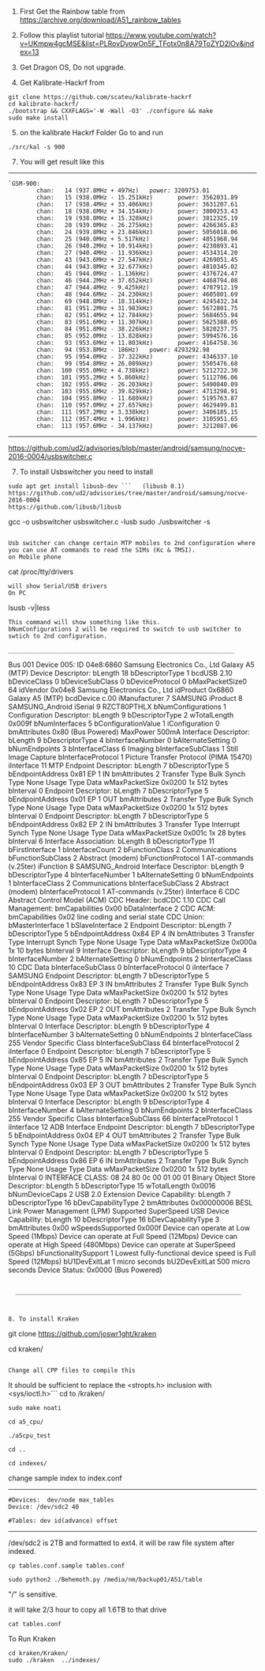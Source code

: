 1. First Get the Rainbow table from  https://archive.org/download/A51_rainbow_tables
2. Follow this playlist tutorial https://www.youtube.com/watch?v=UKmpw4gcMSE&list=PLRovDyowOn5F_TFotx0n8A79ToZYD2lOv&index=13

3. Get Dragon OS, Do not upgrade.

4. Get Kalibrate-Hackrf from
```
git clone https://github.com/scateu/kalibrate-hackrf
cd kalibrate-hackrf/
./bootstrap && CXXFLAGS='-W -Wall -O3' ./configure && make
sudo make install
```
5. on the kalibrate Hackrf Folder Go to and run
```
./src/kal -s 900
```
7. You will get result like this

  ________________________________________________________________
```
`GSM-900:
        chan:   14 (937.8MHz + 497Hz)   power: 3209753.01
        chan:   15 (938.0MHz - 15.251kHz)       power: 3562031.89
        chan:   17 (938.4MHz + 33.406kHz)       power: 3631207.61
        chan:   18 (938.6MHz + 34.154kHz)       power: 3800253.43
        chan:   19 (938.8MHz + 15.328kHz)       power: 3812325.19
        chan:   20 (939.0MHz - 26.275kHz)       power: 4266365.83
        chan:   24 (939.8MHz + 23.846kHz)       power: 5056018.06
        chan:   25 (940.0MHz + 5.517kHz)        power: 4851968.94
        chan:   26 (940.2MHz + 10.914kHz)       power: 4230893.41
        chan:   27 (940.4MHz - 11.936kHz)       power: 4534314.20
        chan:   43 (943.6MHz + 27.547kHz)       power: 4269051.45
        chan:   44 (943.8MHz + 32.677kHz)       power: 4810345.02
        chan:   45 (944.0MHz - 1.136kHz)        power: 4376724.47
        chan:   46 (944.2MHz + 37.652kHz)       power: 4468794.08
        chan:   47 (944.4MHz - 9.425kHz)        power: 4707912.19
        chan:   48 (944.6MHz - 24.230kHz)       power: 4605801.69
        chan:   69 (948.8MHz - 18.314kHz)       power: 4245432.34
        chan:   81 (951.2MHz + 31.983kHz)       power: 5672801.75
        chan:   82 (951.4MHz + 12.784kHz)       power: 5684655.94
        chan:   83 (951.6MHz + 11.307kHz)       power: 5625388.05
        chan:   84 (951.8MHz - 38.226kHz)       power: 5820237.75
        chan:   85 (952.0MHz - 13.828kHz)       power: 5994576.16
        chan:   93 (953.6MHz + 11.803kHz)       power: 4164758.36
        chan:   94 (953.8MHz - 186Hz)   power: 4293292.98
        chan:   95 (954.0MHz - 37.322kHz)       power: 4346337.10
        chan:   99 (954.8MHz + 26.089kHz)       power: 5505476.68
        chan:  100 (955.0MHz + 4.738kHz)        power: 5212722.30
        chan:  101 (955.2MHz + 5.860kHz)        power: 5112706.06
        chan:  102 (955.4MHz - 26.203kHz)       power: 5490840.09
        chan:  103 (955.6MHz - 39.829kHz)       power: 4713298.91
        chan:  104 (955.8MHz - 11.680kHz)       power: 5195763.87
        chan:  110 (957.0MHz + 27.657kHz)       power: 4629499.81
        chan:  111 (957.2MHz + 3.338kHz)        power: 3406185.15
        chan:  112 (957.4MHz + 1.996kHz)        power: 3105951.65
        chan:  113 (957.6MHz - 34.137kHz)       power: 3212087.06
```  
________________________________________________________________



https://github.com/ud2/advisories/blob/master/android/samsung/nocve-2016-0004/usbswitcher.c

7. To install Usbswitcher you need to install
```
sudo apt get install libusb-dev ```   (libusb 0.1)
https://github.com/ud2/advisories/tree/master/android/samsung/nocve-2016-0004
https://github.com/libusb/libusb
```
gcc -o usbswitcher usbswitcher.c -lusb
sudo ./usbswitcher -s
```

Usb switcher can change certain MTP mobiles to 2nd configuration where you can use AT commands to read the SIMs (Kc & TMSI).
on Mobile phone
```
cat /proc/tty/drivers
```
will show Serial/USB drivers
On PC
```
lsusb -v|less
```
This command will show something like this.
bNumConfigurations 2 will be required to switch to usb switcher to swtich to 2nd configuration.

________________________________________________________________
```
Bus 001 Device 005: ID 04e8:6860 Samsung Electronics Co., Ltd Galaxy A5 (MTP)
Device Descriptor:
  bLength                18
  bDescriptorType         1
  bcdUSB               2.10
  bDeviceClass            0 
  bDeviceSubClass         0 
  bDeviceProtocol         0 
  bMaxPacketSize0        64
  idVendor           0x04e8 Samsung Electronics Co., Ltd
  idProduct          0x6860 Galaxy A5 (MTP)
  bcdDevice            c.00
  iManufacturer           7 SAMSUNG
  iProduct                8 SAMSUNG_Android
  iSerial                 9 RZCT80PTHLX
  bNumConfigurations      1
  Configuration Descriptor:
    bLength                 9
    bDescriptorType         2
    wTotalLength       0x009f
    bNumInterfaces          5
    bConfigurationValue     1
    iConfiguration          0 
    bmAttributes         0x80
      (Bus Powered)
    MaxPower              500mA
    Interface Descriptor:
      bLength                 9
      bDescriptorType         4
      bInterfaceNumber        0
      bAlternateSetting       0
      bNumEndpoints           3
      bInterfaceClass         6 Imaging
      bInterfaceSubClass      1 Still Image Capture
      bInterfaceProtocol      1 Picture Transfer Protocol (PIMA 15470)
      iInterface             11 MTP
      Endpoint Descriptor:
        bLength                 7
        bDescriptorType         5
        bEndpointAddress     0x81  EP 1 IN
        bmAttributes            2
          Transfer Type            Bulk
          Synch Type               None
          Usage Type               Data
        wMaxPacketSize     0x0200  1x 512 bytes
        bInterval               0
      Endpoint Descriptor:
        bLength                 7
        bDescriptorType         5
        bEndpointAddress     0x01  EP 1 OUT
        bmAttributes            2
          Transfer Type            Bulk
          Synch Type               None
          Usage Type               Data
        wMaxPacketSize     0x0200  1x 512 bytes
        bInterval               0
      Endpoint Descriptor:
        bLength                 7
        bDescriptorType         5
        bEndpointAddress     0x82  EP 2 IN
        bmAttributes            3
          Transfer Type            Interrupt
          Synch Type               None
          Usage Type               Data
        wMaxPacketSize     0x001c  1x 28 bytes
        bInterval               6
    Interface Association:
      bLength                 8
      bDescriptorType        11
      bFirstInterface         1
      bInterfaceCount         2
      bFunctionClass          2 Communications
      bFunctionSubClass       2 Abstract (modem)
      bFunctionProtocol       1 AT-commands (v.25ter)
      iFunction               8 SAMSUNG_Android
    Interface Descriptor:
      bLength                 9
      bDescriptorType         4
      bInterfaceNumber        1
      bAlternateSetting       0
      bNumEndpoints           1
      bInterfaceClass         2 Communications
      bInterfaceSubClass      2 Abstract (modem)
      bInterfaceProtocol      1 AT-commands (v.25ter)
      iInterface              6 CDC Abstract Control Model (ACM)
      CDC Header:
        bcdCDC               1.10
      CDC Call Management:
        bmCapabilities       0x00
        bDataInterface          2
      CDC ACM:
        bmCapabilities       0x02
          line coding and serial state
      CDC Union:
        bMasterInterface        1
        bSlaveInterface         2 
      Endpoint Descriptor:
        bLength                 7
        bDescriptorType         5
        bEndpointAddress     0x84  EP 4 IN
        bmAttributes            3
          Transfer Type            Interrupt
          Synch Type               None
          Usage Type               Data
        wMaxPacketSize     0x000a  1x 10 bytes
        bInterval               9
    Interface Descriptor:
      bLength                 9
      bDescriptorType         4
      bInterfaceNumber        2
      bAlternateSetting       0
      bNumEndpoints           2
      bInterfaceClass        10 CDC Data
      bInterfaceSubClass      0 
      bInterfaceProtocol      0 
      iInterface              7 SAMSUNG
      Endpoint Descriptor:
        bLength                 7
        bDescriptorType         5
        bEndpointAddress     0x83  EP 3 IN
        bmAttributes            2
          Transfer Type            Bulk
          Synch Type               None
          Usage Type               Data
        wMaxPacketSize     0x0200  1x 512 bytes
        bInterval               0
      Endpoint Descriptor:
        bLength                 7
        bDescriptorType         5
        bEndpointAddress     0x02  EP 2 OUT
        bmAttributes            2
          Transfer Type            Bulk
          Synch Type               None
          Usage Type               Data
        wMaxPacketSize     0x0200  1x 512 bytes
        bInterval               0
    Interface Descriptor:
      bLength                 9
      bDescriptorType         4
      bInterfaceNumber        3
      bAlternateSetting       0
      bNumEndpoints           2
      bInterfaceClass       255 Vendor Specific Class
      bInterfaceSubClass     64 
      bInterfaceProtocol      2 
      iInterface              0 
      Endpoint Descriptor:
        bLength                 7
        bDescriptorType         5
        bEndpointAddress     0x85  EP 5 IN
        bmAttributes            2
          Transfer Type            Bulk
          Synch Type               None
          Usage Type               Data
        wMaxPacketSize     0x0200  1x 512 bytes
        bInterval               0
      Endpoint Descriptor:
        bLength                 7
        bDescriptorType         5
        bEndpointAddress     0x03  EP 3 OUT
        bmAttributes            2
          Transfer Type            Bulk
          Synch Type               None
          Usage Type               Data
        wMaxPacketSize     0x0200  1x 512 bytes
        bInterval               0
    Interface Descriptor:
      bLength                 9
      bDescriptorType         4
      bInterfaceNumber        4
      bAlternateSetting       0
      bNumEndpoints           2
      bInterfaceClass       255 Vendor Specific Class
      bInterfaceSubClass     66 
      bInterfaceProtocol      1 
      iInterface             12 ADB Interface
      Endpoint Descriptor:
        bLength                 7
        bDescriptorType         5
        bEndpointAddress     0x04  EP 4 OUT
        bmAttributes            2
          Transfer Type            Bulk
          Synch Type               None
          Usage Type               Data
        wMaxPacketSize     0x0200  1x 512 bytes
        bInterval               0
      Endpoint Descriptor:
        bLength                 7
        bDescriptorType         5
        bEndpointAddress     0x86  EP 6 IN
        bmAttributes            2
          Transfer Type            Bulk
          Synch Type               None
          Usage Type               Data
        wMaxPacketSize     0x0200  1x 512 bytes
        bInterval               0
        INTERFACE CLASS:  08 24 80 0c 00 01 00 01
Binary Object Store Descriptor:
  bLength                 5
  bDescriptorType        15
  wTotalLength       0x0016
  bNumDeviceCaps          2
  USB 2.0 Extension Device Capability:
    bLength                 7
    bDescriptorType        16
    bDevCapabilityType      2
    bmAttributes   0x00000006
      BESL Link Power Management (LPM) Supported
  SuperSpeed USB Device Capability:
    bLength                10
    bDescriptorType        16
    bDevCapabilityType      3
    bmAttributes         0x00
    wSpeedsSupported   0x000f
      Device can operate at Low Speed (1Mbps)
      Device can operate at Full Speed (12Mbps)
      Device can operate at High Speed (480Mbps)
      Device can operate at SuperSpeed (5Gbps)
    bFunctionalitySupport   1
      Lowest fully-functional device speed is Full Speed (12Mbps)
    bU1DevExitLat           1 micro seconds
    bU2DevExitLat         500 micro seconds
Device Status:     0x0000
  (Bus Powered)

```
  
  ________________________________________________________________
  
  
  
8. To install Kraken
```

git clone https://github.com/joswr1ght/kraken

cd kraken/
```

Change all CPP files to compile this
```

It should be sufficient to replace the <stropts.h> inclusion with <sys/ioctl.h>```
cd to /kraken/
```
sudo make noati

cd a5_cpu/

./a5cpu_test 

cd ..

cd indexes/
```
change sample index to index.conf
  ________________________________________________________________
  ```
#Devices:  dev/node max_tables
Device: /dev/sdc2 40

#Tables: dev id(advance) offset
  ```
  ________________________________________________________________
 /dev/sdc2 is 2TB and formatted to ext4.
 it will be raw file system after indexed.

```
cp tables.conf.sample tables.conf

sudo python2 ./Behemoth.py /media/nm/backup01/A51/table
```

"/" is sensitive.

it will take 2/3 hour to copy all 1.6TB to that drive
```
cat tables.conf
```

To Run Kraken
```
cd kraken/Kraken/
sudo ./kraken  ../indexes/
```
